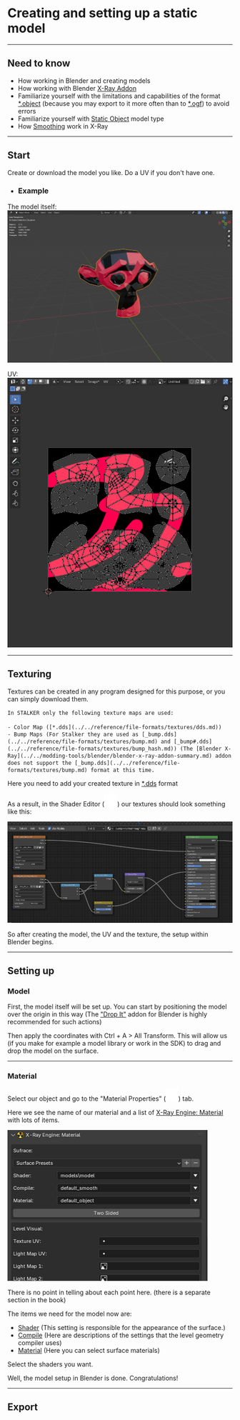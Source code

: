 # Сreating and setting up a static model

___

## Need to know

- How working in Blender and creating models
- How working with Blender [X-Ray Addon](../../modding-tools/blender/blender-x-ray-addon-summary.md)
- Familiarize yourself with the limitations and capabilities of the format [*.object](../../reference/file-formats/models/object.md) (because you may export to it more often than to [*.ogf](../../reference/file-formats/models/ogf.md)) to avoid errors
- Familiarize yourself with [Static Object](../../glossary/models/static-object.md) model type
- How [Smoothing](../../reference/models/smoothing.md) work in X-Ray

___

## Start

Create or download the model you like.
Do a UV if you don't have one.

- ### Example

The model itself:
![model-example](images/model-example.png)

UV:
![model-example-uv](images/model-example-uv.png)

___

## Texturing

Textures can be created in any program designed for this purpose, or you can simply download them.

```admonish info Title = "Important note about texture maps"
In STALKER only the following texture maps are used:

- Color Map ([*.dds](../../reference/file-formats/textures/dds.md))
- Bump Maps (For Stalker they are used as [_bump.dds](../../reference/file-formats/textures/bump.md) and [_bump#.dds](../../reference/file-formats/textures/bump_hash.md)) (The [Blender X-Ray](../../modding-tools/blender/blender-x-ray-addon-summary.md) addon does not support the [_bump.dds](../../reference/file-formats/textures/bump.md) format at this time.
```

Here you need to add your created texture in [*.dds](../../reference/file-formats/textures/dds.md) format

As a result, in the Shader Editor (![svg-icon shader-editor](../../modding-tools/blender/icons/shader-editor.svg)) our textures should look something like this:

![model-example-texture-shading](images/model-example-texture-shading.png)

So after creating the model, the UV and the texture, the setup within Blender begins.

___

## Setting up

### Model

First, the model itself will be set up.
You can start by positioning the model over the origin in this way (The ["Drop It"](https://andreasaust.gumroad.com/l/drop_it) addon for Blender is highly recommended for such actions)

Then apply the coordinates with Ctrl + A > All Transform. This will allow us (if you make for example a model library or work in the SDK) to drag and drop the model on the surface.

___

### Material

Select our object and go to the "Material Properties" (![svg-icon material-properties-logo](../../modding-tools/blender/icons/material-properties-logo.svg)) tab.

Here we see the name of our material and a list of [X-Ray Engine: Material](../../modding-tools/blender/addon-panels/panel-material.md) with lots of items.

![alt text](images/image.png)

There is no point in telling about each point here. (there is a separate section in the book)

The items we need for the model now are:

- [Shader](../../reference/shaders/shaders-list/shaders-list.md) (This setting is responsible for the appearance of the surface.)
- [Compile](../../reference/shaders/shaders-list/compiler-shaders-list.md) (Here are descriptions of the settings that the level geometry compiler uses)
- [Material](../../reference/materials/materials-list.md) (Here you can select surface materials)

Select the shaders you want.

Well, the model setup in Blender is done. Congratulations!

___

## Export
